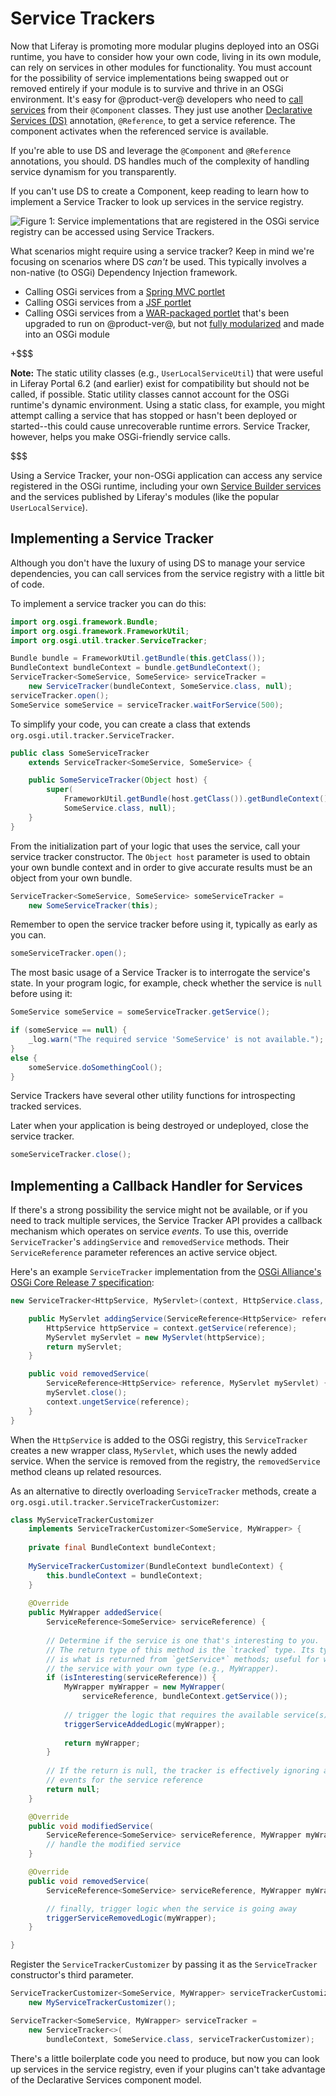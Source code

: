 # Service Trackers [](id=service-trackers)

Now that Liferay is promoting more modular plugins deployed into an OSGi runtime, you have to consider how your own code, living in its own module, can rely on services in other modules for functionality. You must account for the possibility of service implementations being swapped out or removed entirely if your module is to survive and thrive in an OSGi environment. It's easy for @product-ver@ developers who need to [call services](/develop/tutorials/-/knowledge_base/7-0/finding-and-invoking-liferay-services) from their `@Component` classes. They just use another [Declarative Services (DS)](https://osgi.org/specification/osgi.cmpn/7.0.0/service.component.html)
annotation, `@Reference`, to get a service reference. The component activates when the referenced service is available. 

If you're able to use DS and leverage the `@Component` and `@Reference` annotations, you should. DS handles much of the complexity of handling service dynamism for you transparently.

If you can't use DS to create a Component, keep reading to learn how to implement a Service Tracker to look up services in the service registry. 

![Figure 1: Service implementations that are registered in the OSGi service registry can be accessed using Service Trackers.](../../images/service-registry.png)

What scenarios might require using a service tracker? Keep in mind we're focusing on scenarios where DS *can't* be used. This typically involves a non-native (to OSGi) Dependency Injection framework.

-  Calling OSGi services from a [Spring MVC portlet](/develop/tutorials/-/knowledge_base/7-0/spring-mvc)
-  Calling OSGi services from a [JSF portlet](/develop/tutorials/-/knowledge_base/7-0/jsf-portlets-with-liferay-faces)
-  Calling OSGi services from a [WAR-packaged portlet](/develop/tutorials/-/knowledge_base/7-0/upgrading-plugins-to-liferay-7)
   that's been upgraded to run on @product-ver@, but not [fully modularized](/develop/tutorials/-/knowledge_base/7-0/modularizing-an-existing-portlet) and made into an OSGi module

+$$$

**Note:**  The static utility classes (e.g., `UserLocalServiceUtil`) that were useful in Liferay Portal 6.2 (and earlier) exist for compatibility but should not be called, if possible.  Static utility classes cannot account for the OSGi runtime's dynamic environment. Using a static class, for example, you might attempt calling a service that has stopped or hasn't been deployed or started--this could cause unrecoverable runtime errors. Service Tracker, however, helps you make OSGi-friendly service calls.

$$$

Using a Service Tracker, your non-OSGi application can access any service registered in the OSGi runtime, including your own [Service Builder services](/develop/tutorials/-/knowledge_base/7-0/what-is-service-builder) and the services published by Liferay's modules (like the popular `UserLocalService`).

## Implementing a Service Tracker [](id=implementing-a-service-tracker)

Although you don't have the luxury of using DS to manage your service dependencies, you can call services from the service registry with a little bit of code.

To implement a service tracker you can do this:

```java
import org.osgi.framework.Bundle;
import org.osgi.framework.FrameworkUtil;
import org.osgi.util.tracker.ServiceTracker;

Bundle bundle = FrameworkUtil.getBundle(this.getClass());
BundleContext bundleContext = bundle.getBundleContext();
ServiceTracker<SomeService, SomeService> serviceTracker =
    new ServiceTracker(bundleContext, SomeService.class, null);
serviceTracker.open();
SomeService someService = serviceTracker.waitForService(500);
```

To simplify your code, you can create a class that extends `org.osgi.util.tracker.ServiceTracker`.

```java
public class SomeServiceTracker
    extends ServiceTracker<SomeService, SomeService> {

    public SomeServiceTracker(Object host) {
        super(
            FrameworkUtil.getBundle(host.getClass()).getBundleContext(),
            SomeService.class, null);
    }
}
```

From the initialization part of your logic that uses the service, call your service tracker constructor. The `Object host` parameter is used to obtain your own bundle context and in order to give accurate results must be an object from your own bundle.

```java
ServiceTracker<SomeService, SomeService> someServiceTracker =
    new SomeServiceTracker(this);
```

Remember to open the service tracker before using it, typically as early as you can. 

```java
someServiceTracker.open();
```

The most basic usage of a Service Tracker is to interrogate the service's state. In your program logic, for example, check whether the service is `null` before using it:

```java
SomeService someService = someServiceTracker.getService();

if (someService == null) {
    _log.warn("The required service 'SomeService' is not available.");
}
else {
    someService.doSomethingCool();
}
```

Service Trackers have several other utility functions for introspecting tracked services.

Later when your application is being destroyed or undeployed, close the service tracker. 

```java
someServiceTracker.close();
```

## Implementing a Callback Handler for Services [](id=implementing-a-callback-handler-for-services)

If there's a strong possibility the service might not be available, or if you need to track multiple services, the Service Tracker API provides a callback mechanism which operates on service *events*. To use this, override `ServiceTracker`'s `addingService` and `removedService` methods. Their `ServiceReference` parameter references an active service object. 

Here's an example `ServiceTracker` implementation from the [OSGi Alliance's OSGi Core Release 7 specification](https://osgi.org/specification/osgi.core/7.0.0/util.tracker.html#d0e51991):

```java
new ServiceTracker<HttpService, MyServlet>(context, HttpService.class, null) {

    public MyServlet addingService(ServiceReference<HttpService> reference) {
        HttpService httpService = context.getService(reference);
        MyServlet myServlet = new MyServlet(httpService);
        return myServlet;
    }

    public void removedService(
        ServiceReference<HttpService> reference, MyServlet myServlet) {
        myServlet.close();
        context.ungetService(reference);
    }
}
```

When the `HttpService` is added to the OSGi registry, this `ServiceTracker` creates a new wrapper class, `MyServlet`, which uses the newly added service. When the service is removed from the registry, the `removedService` method cleans up related resources. 

As an alternative to directly overloading `ServiceTracker` methods, create a `org.osgi.util.tracker.ServiceTrackerCustomizer`: 

```java
class MyServiceTrackerCustomizer 
    implements ServiceTrackerCustomizer<SomeService, MyWrapper> {
    
    private final BundleContext bundleContext;
    
    MyServiceTrackerCustomizer(BundleContext bundleContext) {
        this.bundleContext = bundleContext;
    }
    
    @Override
    public MyWrapper addedService(
        ServiceReference<SomeService> serviceReference) {
        
        // Determine if the service is one that's interesting to you.
        // The return type of this method is the `tracked` type. Its type 
        // is what is returned from `getService*` methods; useful for wrapping 
        // the service with your own type (e.g., MyWrapper).
        if (isInteresting(serviceReference)) {
            MyWrapper myWrapper = new MyWrapper(
                serviceReference, bundleContext.getService());
            
            // trigger the logic that requires the available service(s)
            triggerServiceAddedLogic(myWrapper);
            
            return myWrapper;
        }
        
        // If the return is null, the tracker is effectively ignoring any further
        // events for the service reference
        return null;
    }

    @Override
    public void modifiedService(
        ServiceReference<SomeService> serviceReference, MyWrapper myWrapper) {
        // handle the modified service
    }

    @Override
    public void removedService(
        ServiceReference<SomeService> serviceReference, MyWrapper myWrapper) {

        // finally, trigger logic when the service is going away
        triggerServiceRemovedLogic(myWrapper);
	}

}
```

Register the `ServiceTrackerCustomizer` by passing it as the `ServiceTracker` constructor's third parameter.

```java
ServiceTrackerCustomizer<SomeService, MyWrapper> serviceTrackerCustomizer =
    new MyServiceTrackerCustomizer();

ServiceTracker<SomeService, MyWrapper> serviceTracker = 
    new ServiceTracker<>(
    	bundleContext, SomeService.class, serviceTrackerCustomizer);
```

There's a little boilerplate code you need to produce, but now you can look up services in the service registry, even if your plugins can't take advantage of the Declarative Services component model. 
